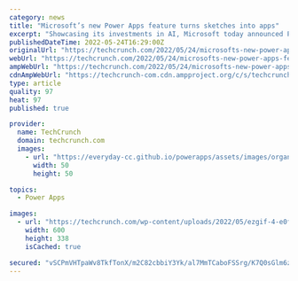 ```yaml
---
category: news
title: "Microsoft’s new Power Apps feature turns sketches into apps"
excerpt: "Showcasing its investments in AI, Microsoft today announced Power Apps Express Design, a new feature in the company’s no-code/low-code Power Apps service that can convert an uploaded PDF ..."
publishedDateTime: 2022-05-24T16:29:00Z
originalUrl: "https://techcrunch.com/2022/05/24/microsofts-new-power-apps-feature-turns-sketches-into-apps/"
webUrl: "https://techcrunch.com/2022/05/24/microsofts-new-power-apps-feature-turns-sketches-into-apps/"
ampWebUrl: "https://techcrunch.com/2022/05/24/microsofts-new-power-apps-feature-turns-sketches-into-apps/amp/"
cdnAmpWebUrl: "https://techcrunch-com.cdn.ampproject.org/c/s/techcrunch.com/2022/05/24/microsofts-new-power-apps-feature-turns-sketches-into-apps/amp/"
type: article
quality: 97
heat: 97
published: true

provider:
  name: TechCrunch
  domain: techcrunch.com
  images:
    - url: "https://everyday-cc.github.io/powerapps/assets/images/organizations/techcrunch.com-50x50.jpg"
      width: 50
      height: 50

topics:
  - Power Apps

images:
  - url: "https://techcrunch.com/wp-content/uploads/2022/05/ezgif-4-e0fc2c5a69.gif?w=600"
    width: 600
    height: 338
    isCached: true

secured: "vSCPmVHTpaWv8TkfTonX/m2C82cbbiY3Yk/al7MmTCaboFSSrg/K7Q0sGlm6zv+6YTlUIkHMyb+29fl2zDHqMRmwzYYJt/4HE1msL+KrOBvAEuGbfThgU+epmOSRXD5gaOjyhJLKD8IVFYNSLBN75UB5/BEbW0YM8/4AgkZ+9/OfKscY7tYE9SpeWCNh/aZ4YbwumHPBc3ZQVFppSwCvIbI8qZ0aSQXP2j5+JBrx7iFnOEVUhH4fK7OEvDpjDzLbjAgabQVXUePCeDPYGOxqAZcqDHm5+0EIrV3DtSZUzRso5G7Fi/V6y28XjZBKsGIV0hXhZEdf2t9zTGEENk0IZy/VlTy3nVhWOLSg0ugmm4g=;IlIJ0tNtm7/gDrOharpSdw=="
---
```



